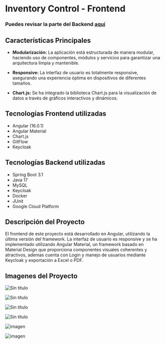 # Inventory Control - Frontend

### Puedes revisar la parte del Backend [aquí](https://github.com/Agslz/backend-inventory-control/)

## Características Principales

- **Modularización:** La aplicación está estructurada de manera modular, haciendo uso de componentes, módulos y servicios para garantizar una arquitectura limpia y mantenible.

- **Responsive:** La interfaz de usuario es totalmente responsive, asegurando una experiencia óptima en dispositivos de diferentes tamaños.

- **Chart.js:** Se ha integrado la biblioteca Chart.js para la visualización de datos a través de gráficos interactivos y dinámicos.

## Tecnologías Frontend utilizadas

- Angular (16.0.1)
- Angular Material
- Chart.js
- GitFlow
- Keycloak

## Tecnologías Backend utilizadas

- Spring Boot 3.1
- Java 17
- MySQL
- Keycloak
- Docker
- JUnit
- Google Cloud Platform

## Descripción del Proyecto

El frontend de este proyecto está desarrollado en Angular, utilizando la última versión del framework. La interfaz de usuario es responsive y se ha implementado utilizando Angular Material, un framework basado en Material Design que proporciona componentes visuales coherentes y atractivos, ademas cuenta con Login y manejo de usuarios mediante Keycloak y exportación a Excel o PDF.

## Imagenes del Proyecto

![Sin título](https://github.com/Agslz/angular-front-inventory/assets/83142033/a719a629-edc2-4cf2-b204-b87478915ef1)


![Sin título](https://github.com/Agslz/angular-front-inventory/assets/83142033/32fd8682-5556-4238-8b7f-fe7b89100ab9)


![Sin título](https://github.com/Agslz/angular-front-inventory/assets/83142033/a0b6caa9-b017-44f6-bf99-ab1eca1ec7ea)


![Sin título](https://github.com/Agslz/angular-front-inventory/assets/83142033/cab50470-96a1-43fa-aeb5-f60d66c30dfd)


![imagen](https://github.com/Agslz/angular-front-inventory/assets/83142033/e67763c3-8b69-45cc-96f0-301c09c1638f)


![imagen](https://github.com/Agslz/angular-front-inventory/assets/83142033/f8a5f5b2-db86-481f-9056-5b32ed09c1ae)
